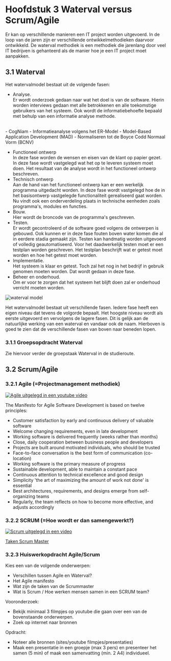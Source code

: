 # Hoofdstuk 3 Waterval versus Scrum/Agile

Er kan op verschillende manieren een IT project worden uitgevoerd. In de loop van de jaren zijn er verschillende ontwikkelmethodieken daarvoor ontwikkeld.
De waterval methodiek is een methodiek die jarenlang door veel IT bedrijven is gehanteerd als de manier hoe je een IT project moet aanpakken.
 

## 3.1 Waterval

Het watervalmodel bestaat uit de volgende fasen:
- Analyse. <br>Er wordt onderzoek gedaan naar wat het doel is van de software. Hierin worden interviews gedaan met alle betrokkenen en alle toekomstige gebruikers van het systeem. Ook wordt de informatiebehoefte bepaald met behulp van een informatie analyse methode.
 <br> 
    - CogNiam
    - Informatieanalyse volgens het ER-Model
    - Model-Based Application Development (MAD)
    - Normaliseren tot de Boyce Codd Normaal Vorm (BCNV)
    
- Functioneel ontwerp <br> In deze fase worden de wensen en eisen van de klant op papier gezet. In deze fase wordt vastgelegd wat het op te leveren systeem moet doen. Het resultaat van de analyse wordt in het functioneel ontwerp beschreven.
- Technisch ontwerp<br> Aan de hand van het functioneel ontwerp kan er een werkelijk programma uitgedacht worden. In deze fase wordt vastgelegd hoe de in het basisontwerp vastgelegde functionaliteit gerealiseerd gaat worden. Nu vindt ook een onderverdeling plaats in technische eenheden zoals programma's, modules en functies.
- Bouw. <br>Hier wordt de broncode van de programma's geschreven.
- Testen. <br>Er wordt gecontroleerd of de software goed volgens de ontwerpen is gebouwd. Ook kunnen er in deze fase fouten boven water komen die al in eerdere stadia gemaakt zijn. Testen kan handmatig worden uitgevoerd of volledig geautomatiseerd. Voor het daadwerkelijk testen moet er een testplan worden geschreven. Het testplan beschrijft wat er getest moet worden en hoe het getest moet worden.
- Implementatie.<br> Het systeem is klaar en getest. Toch zal het nog in het bedrijf in gebruik genomen moeten worden. Dat wordt gedaan in deze fase.
- Beheer en onderhoud. <br>Om er voor te zorgen dat het systeem het blijft doen zal er onderhoud verricht moeten worden.

<img src="https://elo.kw1c.nl/CMS/Studie/811%20ICT-Academie/811%20VakkenInhoud/%5BB.06%20BEH%5D%20Onderhoud%20en%20beheer/Productie/04.%20Aanvullend/400px-Watervalmodel.jpg" alt="waterval model" title="schema waterval model">

Het watervalmodel bestaat uit verschillende fasen. Iedere fase heeft een eigen niveau dat tevens de volgorde bepaalt. Het hoogste niveau wordt als eerste uitgevoerd en vervolgens de lagere fasen. Dit is gelijk aan de natuurlijke werking van een waterval en vandaar ook de naam. Hierboven is goed te zien dat de verschillende fasen van boven naar beneden lopen.

### 3.1.1 Groepsopdracht Waterval

Zie hiervoor verder de groepstaak Waterval in de studieroute.

## 3.2 Scrum/Agile

### 3.2.1 Agile (=Projectmanagement methodiek)

[![Agile uitgelegd in een youtube video](http://img.youtube.com/vi/DvBKevrItcc/0.jpg)](http://www.youtube.com/watch?v=DvBKevrItcc)

The Manifesto for Agile Software Development is based on twelve principles:
- Customer satisfaction by early and continuous delivery of valuable software
- Welcome changing requirements, even in late development
- Working software is delivered frequently (weeks rather than months)
- Close, daily cooperation between business people and developers
- Projects are built around motivated individuals, who should be trusted
- Face-to-face conversation is the best form of communication (co-location)
- Working software is the primary measure of progress
- Sustainable development, able to maintain a constant pace
- Continuous attention to technical excellence and good design
- Simplicity 'the art of maximizing the amount of work not done' is essential
- Best architectures, requirements, and designs emerge from self-organizing teams
- Regularly, the team reflects on how to become more effective, and adjusts accordingly


### 3.2.2 SCRUM (=Hoe wordt er dan samengewerkt?)

[![Scrum uitgelegd in een video](http://img.youtube.com/vi/WxiuE-1ujCM/0.jpg)](http://www.youtube.com/watch?v=WxiuE-1ujCM)

[Taken Scrum Master](https://elo.kw1c.nl/Pages/ViewMP4.aspx?cpsysid=b1fee9a0-96f4-4203-8d74-35a3a83b1fc9)


### 3.2.3 Huiswerkopdracht Agile/Scrum

Kies een van de volgende onderwerpen:
- Verschillen tussen Agile en Waterval? 
- Het Agile manifesto
- Wat zijn de taken van de Scrummaster
- Wat is Scrum / Hoe werken mensen samen in een SCRUM team?

Vooronderzoek:
- Bekijk minimaal 3 filmpjes op youtube die gaan over een van de bovenstaande onderwerpen.
- Zoek op internet naar bronnen

Opdracht:
- Noteer alle bronnen (sites/youtube filmpjes/presentaties)
- Maak een presentatie in een groepje (max 3 pers) en presenteer het samen (5 min) of maak een samenvatting (min. 2 A4) individueel.
